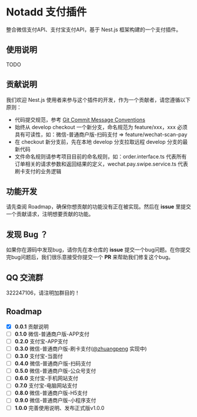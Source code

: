 # Notadd 支付插件

整合微信支付API、支付宝支付API，基于 Nest.js 框架构建的一个支付插件。

## 使用说明

TODO

## 贡献说明

我们欢迎 Nest.js 使用者来参与这个插件的开发，作为一个贡献者，请您遵循以下原则：

- 代码提交规范，参考 [Git Commit Message Conventions](https://docs.google.com/document/d/1QrDFcIiPjSLDn3EL15IJygNPiHORgU1_OOAqWjiDU5Y/edit#)
- 始终从 develop checkout 一个新分支，命名规范为 feature/xxx，xxx 必须具有可读性，如：微信-普通商户版-扫码支付 => feature/wechat-scan-pay
- 在 checkout 新分支前，先在本地 develop 分支拉取远程 develop 分支的最新代码
- 文件命名规则请参考项目目前的命名规则，如：order.interface.ts 代表所有订单相关的请求参数和返回结果的定义，wechat.pay.swipe.service.ts 代表刷卡支付的业务逻辑

## 功能开发

请先查阅 Roadmap，确保你想贡献的功能没有正在被实现。然后在 **issue** 里提交一个贡献请求，注明想要贡献的功能。

## 发现 Bug ？

如果你在源码中发现bug，请你先在本仓库的 **issue** 提交一个bug问题。在你提交完bug问题后，我们很乐意接受你提交一个 **PR** 来帮助我们修复这个bug。

## QQ 交流群

322247106，请注明加群目的！

## Roadmap

- [x] **0.0.1** 贡献说明
- [ ] **0.1.0** 微信-普通商户版-APP支付
- [ ] **0.2.0** 支付宝-APP支付
- [ ] **0.3.0** 微信-普通商户版-刷卡支付([@zhuangpeng](https://github.com/zhuangpeng) 实现中)
- [ ] **0.3.0** 支付宝-当面付
- [ ] **0.4.0** 微信-普通商户版-扫码支付
- [ ] **0.5.0** 微信-普通商户版-公众号支付
- [ ] **0.6.0** 支付宝-手机网站支付
- [ ] **0.7.0** 支付宝-电脑网站支付
- [ ] **0.8.0** 微信-普通商户版-H5支付
- [ ] **0.9.0** 微信-普通商户版-小程序支付
- [ ] **1.0.0** 完善使用说明、发布正式版v1.0.0